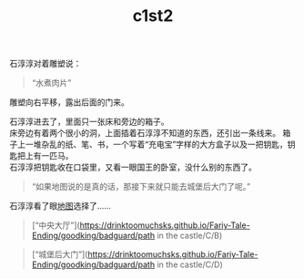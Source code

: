 ﻿---
title: c1st2
tags: 新建,模板,小书匠
renderNumberedHeading: true
grammar_cjkRuby: true
---
石淳淳对着雕塑说：  

> “水煮肉片”

雕塑向右平移，露出后面的门来。

石淳淳进去了，里面只一张床和旁边的箱子。  
床旁边有着两个很小的洞，上面插着石淳淳不知道的东西，还引出一条线来。
箱子上一堆杂乱的纸、笔、书，一个写着“充电宝”字样的大方盒子以及一把钥匙，钥匙把上有一匹马。  
石淳淳把钥匙收在口袋里，又看一眼国王的卧室，没什么别的东西了。

> “如果地图说的是真的话，那接下来就只能去城堡后大门了呢。”  

石淳淳看了眼[地图]()选择了……  

> [“中央大厅”](https://drinktoomuchsks.github.io/Fariy-Tale-Ending/goodking/badguard/path in the castle/C/B)  

> [“城堡后大门”](https://drinktoomuchsks.github.io/Fariy-Tale-Ending/goodking/badguard/path in the castle/C/D)  
